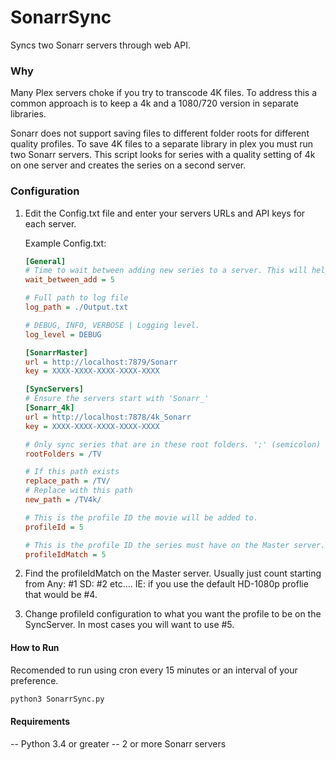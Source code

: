 # SonarrSync
Syncs two Sonarr servers through web API.  

### Why
Many Plex servers choke if you try to transcode 4K files. To address this a common approach is to keep a 4k and a 1080/720 version in separate libraries.

Sonarr does not support saving files to different folder roots for different quality profiles.  To save 4K files to a separate library in plex you must run two Sonarr servers.  This script looks for series with a quality setting of 4k on one server and creates the series on a second server.  


### Configuration
 1. Edit the Config.txt file and enter your servers URLs and API keys for each server.  

    Example Config.txt:
    ```ini
    [General]
    # Time to wait between adding new series to a server. This will help reduce the load of the Sync server. 0 to disable. (seconds)
    wait_between_add = 5

    # Full path to log file
    log_path = ./Output.txt

    # DEBUG, INFO, VERBOSE | Logging level.
    log_level = DEBUG

    [SonarrMaster]
    url = http://localhost:7879/Sonarr
    key = XXXX-XXXX-XXXX-XXXX-XXXX

    [SyncServers]
    # Ensure the servers start with 'Sonarr_'
    [Sonarr_4k]
    url = http://localhost:7878/4k_Sonarr
    key = XXXX-XXXX-XXXX-XXXX-XXXX

    # Only sync series that are in these root folders. ';' (semicolon) separated list. Remove line to disable.
    rootFolders = /TV

    # If this path exists
    replace_path = /TV/
    # Replace with this path
    new_path = /TV4k/

    # This is the profile ID the movie will be added to.
    profileId = 5

    # This is the profile ID the series must have on the Master server.
    profileIdMatch = 5
    ```
 2. Find the profileIdMatch on the Master server. Usually just count starting from Any: #1 SD: #2 etc.... IE: if you use the default HD-1080p proflie that would be #4.
 3. Change profileId configuration to what you want the profile to be on the SyncServer. In most cases you will want to use #5.


#### How to Run
Recomended to run using cron every 15 minutes or an interval of your preference.
```bash
python3 SonarrSync.py
```


#### Requirements
 -- Python 3.4 or greater
 -- 2 or more Sonarr servers
